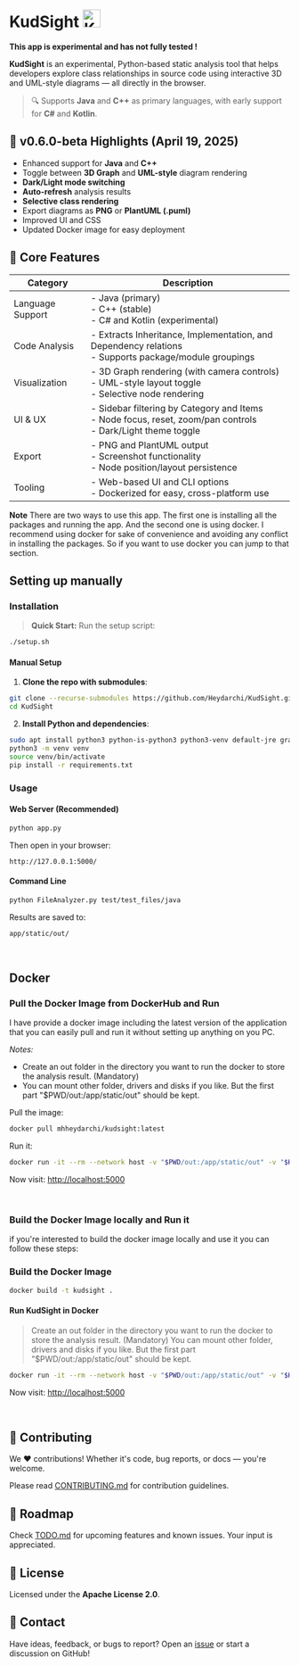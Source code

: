 # KudSight <img src="app/static/favicon.ico" alt="KudSight Favicon" width="32">


 **This app is experimental and has not fully tested !**
</br>


**KudSight** is an experimental, Python-based static analysis tool that helps developers explore class relationships in source code using interactive 3D and UML-style diagrams — all directly in the browser.

> 🔍 Supports **Java** and **C++** as primary languages, with early support for **C#** and **Kotlin**.


## 🚀 v0.6.0-beta Highlights (April 19, 2025)

-  Enhanced support for **Java** and **C++**
-  Toggle between **3D Graph** and **UML-style** diagram rendering
-  **Dark/Light mode switching**
-  **Auto-refresh** analysis results
-  **Selective class rendering**
-  Export diagrams as **PNG** or **PlantUML (.puml)**
-  Improved UI and CSS
-  Updated Docker image for easy deployment


## 🔧 Core Features

| Category | Description |
|----------|-------------|
|  Language Support | - Java (primary)<br>- C++ (stable)<br>- C# and Kotlin (experimental) |
|  Code Analysis | - Extracts Inheritance, Implementation, and Dependency relations<br>- Supports package/module groupings |
|  Visualization | - 3D Graph rendering (with camera controls)<br>- UML-style layout toggle<br>- Selective node rendering |
|  UI & UX | - Sidebar filtering by Category and Items<br>- Node focus, reset, zoom/pan controls<br>- Dark/Light theme toggle |
|  Export | - PNG and PlantUML output<br>- Screenshot functionality<br>- Node position/layout persistence |
|  Tooling | - Web-based UI and CLI options<br>- Dockerized for easy, cross-platform use |



**Note**
There are two ways to use this app. The first one is installing all the packages and running the app. And the second one is using docker.
I recommend using docker for sake of convenience and avoiding any conflict in installing the packages. So if you want to use docker you can jump to that section.
</br>

## Setting up manually
### Installation

> **Quick Start:** Run the setup script:
```bash
./setup.sh
```

#### Manual Setup

1. **Clone the repo with submodules**:

```bash
git clone --recurse-submodules https://github.com/Heydarchi/KudSight.git
cd KudSight
```

2. **Install Python and dependencies**:

```bash
sudo apt install python3 python-is-python3 python3-venv default-jre graphviz -y
python3 -m venv venv
source venv/bin/activate
pip install -r requirements.txt
```


### Usage

#### Web Server (Recommended)

```bash
python app.py
```

Then open in your browser:

```
http://127.0.0.1:5000/
```

#### Command Line

```bash
python FileAnalyzer.py test/test_files/java
```

Results are saved to:

```
app/static/out/
```

</br>

## Docker


### Pull the Docker Image from DockerHub and Run

I have provide a docker image including the latest version of the application that you can easily pull and run it without setting up anything on you PC.

*Notes:*
- Create an out folder in the directory you want to run the docker to store the analysis result. (Mandatory)
- You can mount other folder, drivers and disks if you like. But the first part "$PWD/out:/app/static/out" should be kept.

Pull the image:
```bash
docker pull mhheydarchi/kudsight:latest
```

Run it:
```bash
docker run -it --rm --network host -v "$PWD/out:/app/static/out" -v "$HOME:/home/$USER" -v "/media:/media" -p 5000:5000  mhheydarchi/kudsight:latest
```

Now visit: [http://localhost:5000](http://localhost:5000)

</br>

### Build the Docker Image locally and Run it

if you're interested to build the docker image locally and use it you can follow these steps:

### Build the Docker Image

```bash
docker build -t kudsight .
```

#### Run KudSight in Docker

> Create an out folder in the directory you want to run the docker to store the analysis result. (Mandatory)
> You can mount other folder, drivers and disks if you like. But the first part "$PWD/out:/app/static/out" should be kept.

```bash
docker run -it --rm --network host -v "$PWD/out:/app/static/out" -v "$HOME:/home/$USER" -v "/media:/media" -p 5000:5000  kudsight
```


Now visit: [http://localhost:5000](http://localhost:5000)

</br>

## 🤝 Contributing

We ❤️ contributions! Whether it's code, bug reports, or docs — you're welcome.

Please read [CONTRIBUTING.md](CONTRIBUTING.md) for contribution guidelines.


## 🚧 Roadmap

Check [TODO.md](TODO.md) for upcoming features and known issues. Your input is appreciated.


## 🪪 License

Licensed under the **Apache License 2.0**.


## 📢 Contact

Have ideas, feedback, or bugs to report? Open an [issue](https://github.com/Heydarchi/KudSight/issues) or start a discussion on GitHub!
